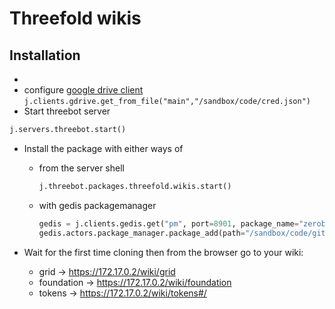 # Threefold wikis

## Installation

- 
- configure [google drive client](https://github.com/threefoldtech/jumpscaleX_threebot/blob/development/docs/wikis/tech/gdrive.md) `j.clients.gdrive.get_from_file("main","/sandbox/code/cred.json")`
- Start threebot server

```python
j.servers.threebot.start()
```

- Install the package with either ways of

    - from the server shell
        ```python
        j.threebot.packages.threefold.wikis.start()
        ```

    - with gedis packagemanager
        ```python
        gedis = j.clients.gedis.get("pm", port=8901, package_name="zerobot.packagemanager")
        gedis.actors.package_manager.package_add(path="/sandbox/code/github/threefoldtech/jumpscaleX_threebot/ThreeBotPackages/threefold/wikis")
        ```

- Wait for the first time cloning then from the browser go to your wiki:

    - grid -> https://172.17.0.2/wiki/grid
    - foundation -> https://172.17.0.2/wiki/foundation
    - tokens -> https://172.17.0.2/wiki/tokens#/
